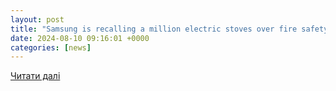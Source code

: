 ```yaml
---
layout: post
title: "Samsung is recalling a million electric stoves over fire safety issues - SamMobile"
date: 2024-08-10 09:16:01 +0000
categories: [news]
---
```


[Читати далі](https://www.sammobile.com/news/samsung-electric-stove-recall-fire-safety-issues-usa-million/)
